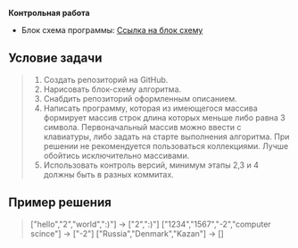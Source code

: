 **Контрольная работа**
- Блок схема программы: [Ссылка на блок схему]()

## Условие задачи
> 1. Создать репозиторий на GitHub.
> 2. Нарисовать блок-схему алгоритма.
> 3. Снабдить репозиторий оформленным описанием. 
> 4. Написать программу, которая из имеющегося массива формирует массив строк
> длина которых меньше либо равна 3 символа.
> Первоначальный массив можно ввести с клавиатуры, либо задать на старте выполнения алгоритма.
> При решении не рекомендуется пользоваться коллекциями.
> Лучше обойтись исключительно массивами.
> 5. Использовать контроль версий, минимум этапы 2,3 и 4 должны быть в разных коммитах.

## Пример решения

> ["hello","2","world",":)"] -> ["2",":)"]
> ["1234","1567","-2","computer scince"] -> ["-2"]
> ["Russia","Denmark","Kazan"] -> []


